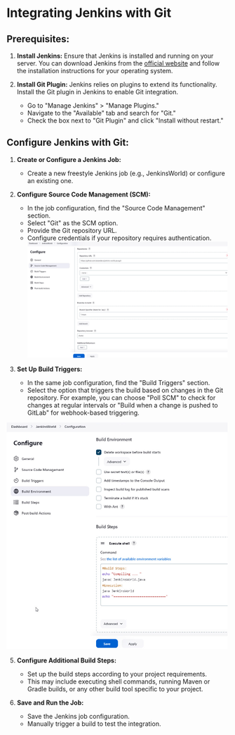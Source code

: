 # Integrating Jenkins with Git

## Prerequisites:

1. **Install Jenkins:**
   Ensure that Jenkins is installed and running on your server. You can download Jenkins from the [official website](https://www.jenkins.io/) and follow the installation instructions for your operating system.

2. **Install Git Plugin:**
   Jenkins relies on plugins to extend its functionality. Install the Git plugin in Jenkins to enable Git integration.
   - Go to "Manage Jenkins" > "Manage Plugins."
   - Navigate to the "Available" tab and search for "Git."
   - Check the box next to "Git Plugin" and click "Install without restart."

## Configure Jenkins with Git:

1. **Create or Configure a Jenkins Job:**
   - Create a new freestyle Jenkins job (e.g., JenkinsWorld) or configure an existing one.

2. **Configure Source Code Management (SCM):**
   - In the job configuration, find the "Source Code Management" section.
   - Select "Git" as the SCM option.
   - Provide the Git repository URL.
   - Configure credentials if your repository requires authentication.
 ![image](https://github.com/asiandevs/images/blob/6f0ac931a4ee21dbcdcafd0c0e0ab164014f635b/gitrepodefined.jpg)

4. **Set Up Build Triggers:**
   - In the same job configuration, find the "Build Triggers" section.
   - Select the option that triggers the build based on changes in the Git repository. For example, you can choose "Poll SCM" to check for changes at regular intervals or "Build when a change is pushed to GitLab" for webhook-based triggering.

![image](https://github.com/asiandevs/images/blob/6f0ac931a4ee21dbcdcafd0c0e0ab164014f635b/gitrepo_buildtrigger.jpg)

5. **Configure Additional Build Steps:**
   - Set up the build steps according to your project requirements.
   - This may include executing shell commands, running Maven or Gradle builds, or any other build tool specific to your project.

6. **Save and Run the Job:**
   - Save the Jenkins job configuration.
   - Manually trigger a build to test the integration.
